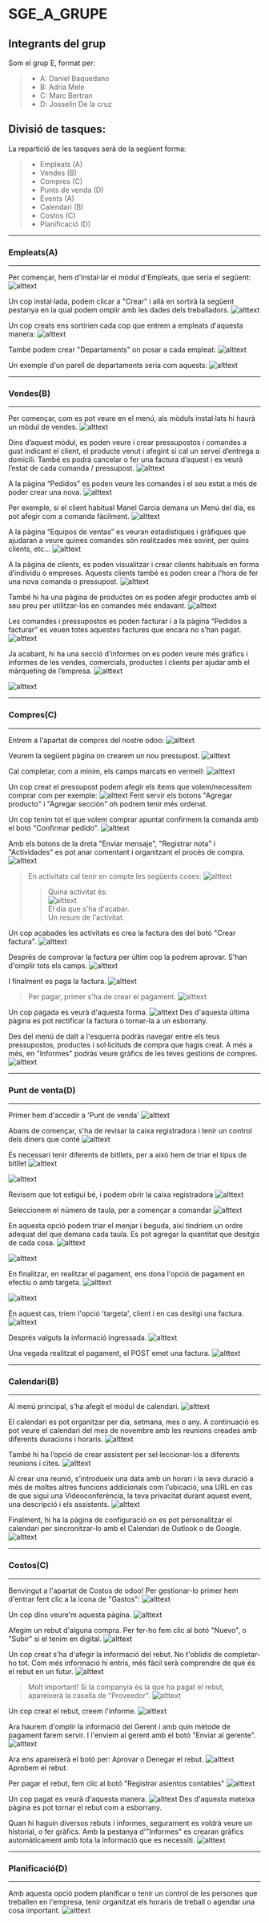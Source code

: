 # SGE_A_GRUPE

## Integrants del grup
Som el grup E, format per:
>* A: Daniel Baquedano
>* B: Adria Mele
>* C: Marc Bertran
>* D: Josselin De la cruz

## Divisió de tasques:

La repartició de les tasques serà de la següent forma:

>* Empleats (A)
>* Vendes (B)
>* Compres (C)
>* Punts de venda (D)
>* Events (A)
>* Calendari (B)
>* Costos (C)
>* Planificació (D)

----
### Empleats(A)
----

Per començar, hem d'instal·lar el mòdul d'Empleats, que seria el següent:
![alttext](img/Empleats/AplicacióEmpleats.png "Aplicació")

Un cop instal·lada, podem clicar a "Crear" i allà en sortirà la següent pestanya en la qual podem omplir amb les dades dels treballadors.
![alttext](img/Empleats/TestCreacioEmpleats.png "Test Exemple Empleats")

Un cop creats ens sortirien cada cop que entrem a empleats d'aquesta manera:
![alttext](img/Empleats/ExempleEmpleatsCreats.png "Exemple Empleats")

També podem crear "Departaments" on posar a cada empleat:
![alttext](img/Empleats/TestDepartamentos.png "Test Departament")

Un exemple d'un parell de departaments seria com aquests:
![alttext](img/Empleats/EjemploDepartamentos.png "Exemple Departaments")

----
### Vendes(B)
----
Per començar, com es pot veure en el menú, als mòduls instal·lats hi haurà un mòdul de vendes.
![alttext](img/Vendes/menu.png "Menú")

Dins d’aquest mòdul, es poden veure i crear pressupostos i comandes a gust indicant el client, el producte venut i afegint si cal un servei d’entrega a domicili. També es podrá cancelar o fer una factura d’aquest i es veurà l’estat de cada comanda / pressupost.
![alttext](img/Vendes/LlistaPressupostos.png "Llista pressupostos")

A la pàgina “Pedidos” es poden veure les comandes i el seu estat a més de poder crear una nova.
![alttext](img/Vendes/LlistaComandes.png "Llista comandes")

Per exemple, si el client habitual Manel Garcia demana un Menú del día, es pot afegir com a comanda fàcilment.
![alttext](img/Vendes/CrearPressupost.png "Crear pressupost")

A la pàgina “Equipos de ventas” es veuran estadístiques i gràfiques que ajudaran a veure quines comandes són realitzades més sovint, per quins clients, etc…
![alttext](img/Vendes/EquipsDeVendes.png "Equips de vendes")

A la pàgina de clients, es poden visualitzar i crear clients habituals en forma d’individu o empreses. Aquests clients també es poden crear a l’hora de fer una nova comanda o pressupost.
![alttext](img/Vendes/PaginaClients.png "Pàgina clients")

També hi ha una pàgina de productes on es poden afegir productes amb el seu preu per utilitzar-los en comandes més endavant.
![alttext](img/Vendes/PaginaProductes.png "Pàgina productes")

Les comandes i pressupostos es poden facturar i a la pàgina “Pedidos a facturar” es veuen totes aquestes factures que encara no s’han pagat.
![alttext](img/Vendes/ComandesAFacturar.png "Comandes a facturar")

Ja acabant, hi ha una secció d’informes on es poden veure més gràfics i informes de les vendes, comercials, productes i clients per ajudar amb el màrqueting de l’empresa.
![alttext](img/Vendes/PaginaInformes.png "Pàgina informes")


![alttext](img/Vendes/Configuracio.png "Configuració")

----
### Compres(C)
----

Entrem a l'apartat de compres del nostre odoo:
![alttext](img/Compres/1entrarCompres.png "Entrar a compres")

Veurem la següent pàgina on crearem un nou pressupost.
![alttext](img/Compres/2nouPresupost.png "Creem nou pressupost")

Cal completar, com a mínim, els camps marcats en vermell:
![alttext](img/Compres/3presuCreat.png "P00001")

Un cop creat el pressupost podem afegir els ítems que volem/necessitem comprar com per exemple:
![alttext](img/Compres/4afegirProductes.png "Afegir productes")
Fent servir els botons "Agregar producto" i "Agregar sección" oh podrem tenir més ordenat.

Un cop tenim tot el que volem comprar apuntat confirmem la comanda amb el botó "Confirmar pedido".
![alttext](img/Compres/5confirmemComanda.png "Confirmar comanda")

Amb els botons de la dreta "Enviar mensaje", "Registrar nota" i "Actividades" es pot anar comentant i organitzant el procés de compra.
![alttext](img/Compres/6seguimentPressu.png "Seguiment pressupost")

>En activitats cal tenir en compte les següents coses:
>![alttext](img/Compres/6.1Activitats.png "Activitats")     
>>Quina activitat és:   
>>![alttext](img/Compres/6.2tipusActivitat.png "Tipus Activitats")    
>>El dia que s'ha d'acabar.     
>>Un resum de l'activitat.

Un cop acabades les activitats es crea la factura des del botó "Crear factura".
![alttext](img/Compres/7crearFactura.png "Crear factura")

Després de comprovar la factura per últim cop la podrem aprovar. S'han d'omplir tots els camps.
![alttext](img/Compres/8confirmarFactura.png "Confirmar Factura")

I finalment es paga la factura.
![alttext](img/Compres/9pagarFactura.png "Pagar factura")

>Per pagar, primer s'ha de crear el pagament.
>![alttext](img/Compres/10crearPago.png "Crear pagament")

Un cop pagada es veurà d'aquesta forma.
![alttext](img/Compres/11facturaPagada.png "Factura pagada")
Des d'aquesta última pàgina es pot rectificar la factura o tornar-la a un esborrany.

Des del menú de dalt a l'esquerra podràs navegar entre els teus pressupostos, productes i sol·licituds de compra que hagis creat. A més a més, en "Informes" podràs veure gràfics de les teves gestions de compres.
![alttext](img/Compres/12mesInfo.png "Més informació")

----
### Punt de venta(D)
----

Primer hem d'accedir a 'Punt de venda'
![alttext](img/TPV/Imatge1.jpeg)

Abans de començar, s'ha de revisar la caixa registradora i tenir un control dels diners que conté
![alttext](img/TPV/Imatge2.jpeg)

És necessari tenir diferents de bitllets, per a això hem de triar el tipus de bitllet
![alttext](img/TPV/Imatge3.jpeg)

![alttext](img/TPV/Imatge4.jpeg)

Revisem que tot estigui bé, i podem obrir la caixa registradora
![alttext](img/TPV/Imatge5.jpeg)

Seleccionem el número de taula, per a començar a comandar
![alttext](img/TPV/Imatge6.jpeg)

En aquesta opció podem triar el menjar i beguda, així tindríem un ordre adequat del que demana cada taula. Es pot agregar la quantitat que desitgis de cada cosa.
![alttext](img/TPV/Imatge7.jpeg)

![alttext](img/TPV/Imatge8.jpeg)

En finalitzar, en realitzar el pagament, ens dona l'opció de pagament en efectiu o amb targeta.
![alttext](img/TPV/Imatge9.jpeg)

![alttext](img/TPV/Imatge10.jpeg)

En aquest cas, triem l'opció 'targeta', client i en cas desitgi una factura.
![alttext](img/TPV/Imatge11.jpeg)

Després valguts la informació ingressada.
![alttext](img/TPV/Imatge12.jpeg)

Una vegada realitzat el pagament, el POST emet una factura.
![alttext](img/TPV/Imatge14.jpeg)

----
### Calendari(B)
----

Al menú principal, s’ha afegit el mòdul de calendari.
![alttext](img/Calendari/MenuCalendari.png "Menú calendari")

El calendari es pot organitzar per dia, setmana, mes o any. A continuació es pot veure el calendari del mes de novembre amb les reunions creades amb diferents duracions i horaris.
![alttext](img/Calendari/PaginaPrincipal.png "Pàgina principal")

També hi ha l’opció de crear assistent per sel·leccionar-los a diferents reunions i cites. 
![alttext](img/Calendari/Assistents.png "Assistents")

Al crear una reunió, s’introdueix una data amb un horari i la seva duració a més de moltes altres funcions addicionals com l’ubicació, una URL en cas de que sigui una Videoconferència, la teva privacitat durant aquest event, una descripció i els assistents.
![alttext](img/Calendari/CrearReunio.png "Crear reunió")

Finalment, hi ha la pàgina de configuració on es pot personalitzar el calendari per sincronitzar-lo amb el Calendari de Outlook o de Google.
![alttext](img/Calendari/ConfiguracioCalendari.png "Configuracio calendari")


----
### Costos(C)
----

Benvingut a l'apartat de Costos de odoo! Per gestionar-lo primer hem d'entrar fent clic a la icona de "Gastos":
![alttext](img/Costos/1Entrar.png "Entrar a Costos")

Un cop dins veure'm aquesta pàgina.
![alttext](img/Costos/2Principal.png "Pàgina principal")

Afegim un rebut d'alguna compra. Per fer-ho fem clic al botó "Nuevo", o "Subir" si el tenim en digital.
![alttext](img/Costos/3CrearRebut.png "Crear rebut")

Un cop creat s'ha d'afegir la informació del rebut. No t'oblidis de completar-ho tot. Com més informació hi entris, més fàcil serà comprendre de què és el rebut en un futur.
![alttext](img/Costos/4OmplirRebut.png "Omplir rebut")

> Molt important! Si la companyia és la que ha pagat el rebut, apareixerà la casella de "Proveedor". 
>![alttext](img/Costos/4.1PagatXcompanyia.png)

Un cop creat el rebut, creem l'informe.
![alttext](img/Costos/5CrearInforme.png "Crear informe")

Ara haurem d'omplir la informació del Gerent i amb quin mètode de pagament farem servir. I l'enviem al gerent amb el botó "Enviar al gerente".
![alttext](img/Costos/6OmplirEnviarInforme.png "Omplir i enviar")

Ara ens apareixerà el botó per: Aprovar o Denegar el rebut.
![alttext](img/Costos/7Aprobar.png "Aprovar")
Aprobem el rebut.

Per pagar el rebut, fem clic al botó "Registrar asientos contables"
![alttext](img/Costos/8Pagem.png "Pagar el rebut")

Un cop pagat es veurà d'aquesta manera.
![alttext](img/Costos/9Pagat.png)
Des d'aquesta mateixa pàgina es pot tornar el rebut com a esborrany.

Quan hi haguin diversos rebuts i informes, segurament es voldrà veure un historial, o fer gràfics. Amb la pestanya d'"Informes" es crearan gràfics automàticament amb tota la informació que es necessiti.
![alttext](img/Costos/10mesinfo.png "Més informació")

----
### Planificació(D)
----

Amb aquesta opció podem planificar o tenir un control de les persones que treballen en l'empresa, tenir organitzat els horaris de treball o agendar una cosa important.
![alttext](img/TPV/Imatge15.jpeg)
